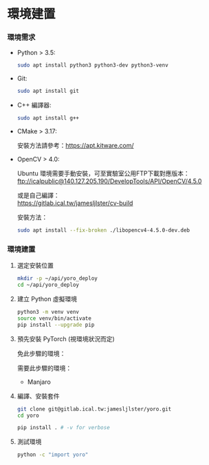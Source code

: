 # 環境建置

### 環境需求

-   Python > 3.5:

    ```bash
    sudo apt install python3 python3-dev python3-venv
    ```

-   Git:

    ```bash
    sudo apt install git
    ```

-   C++ 編譯器:

    ```bash
    sudo apt install g++
    ```

-   CMake > 3.17:

    安裝方法請參考：<https://apt.kitware.com/>

-   OpenCV > 4.0:

    Ubuntu 環境需要手動安裝，可至實驗室公用FTP下載對應版本：  
    <ftp://icalpublic@140.127.205.190/DevelopTools/API/OpenCV/4.5.0>

    或是自己編譯：  
    <https://gitlab.ical.tw/jamesljlster/cv-build>

    安裝方法：  

    ```bash
    sudo apt install --fix-broken ./libopencv4-4.5.0-dev.deb
    ```

### 環境建置

1.  選定安裝位置

    ```bash
    mkdir -p ~/api/yoro_deploy
    cd ~/api/yoro_deploy
    ```


2.  建立 Python 虛擬環境

    ```bash
    python3 -m venv venv
    source venv/bin/activate
    pip install --upgrade pip
    ```


3.  預先安裝 PyTorch (視環境狀況而定)

    免此步驟的環境：

    需要此步驟的環境：

    -   Manjaro


4.  編譯、安裝套件

    ```bash
    git clone git@gitlab.ical.tw:jamesljlster/yoro.git
    cd yoro

    pip install . # -v for verbose
    ```


5.  測試環境

    ```bash
    python -c "import yoro"
    ```
